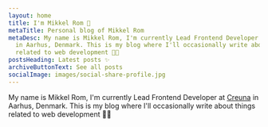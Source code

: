 ```yaml
---
layout: home
title: I'm Mikkel Rom 👋
metaTitle: Personal blog of Mikkel Rom
metaDesc: My name is Mikkel Rom, I'm currently Lead Frontend Developer at Creuna
  in Aarhus, Denmark. This is my blog where I'll occasionally write about things
  related to web development 👨‍💻
postsHeading: Latest posts ✨
archiveButtonText: See all posts
socialImage: images/social-share-profile.jpg
---
```

My name is Mikkel Rom, I'm currently Lead Frontend Developer at [Creuna](https://www.creuna.com/dk/) in Aarhus, Denmark.
This is my blog where I'll occasionally write about things related to web development 👨‍💻